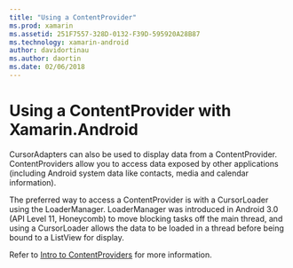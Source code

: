 ```yaml
---
title: "Using a ContentProvider"
ms.prod: xamarin
ms.assetid: 251F7557-328D-0132-F39D-595920A28B87
ms.technology: xamarin-android
author: davidortinau
ms.author: daortin
ms.date: 02/06/2018
---
```


# Using a ContentProvider with Xamarin.Android

CursorAdapters can also be used to display data from a ContentProvider.
ContentProviders allow you to access data exposed by other applications
(including Android system data like contacts, media and calendar
information).

The preferred way to access a ContentProvider is with a CursorLoader using
the LoaderManager. LoaderManager was introduced in Android 3.0
(API Level 11, Honeycomb) to move blocking tasks off the main thread,
and using a CursorLoader allows the data to be loaded in a thread
before being bound to a ListView for display.

Refer to
[Intro to ContentProviders](~/android/platform/content-providers/index.md)
for more information.
